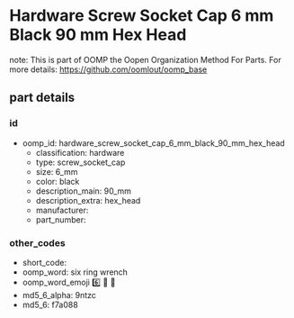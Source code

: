 # Hardware Screw Socket Cap 6 mm Black 90 mm Hex Head  

note: This is part of OOMP the Oopen Organization Method For Parts. For more details: https://github.com/oomlout/oomp_base

##  part details





### id
* oomp_id: hardware_screw_socket_cap_6_mm_black_90_mm_hex_head
  * classification: hardware
  * type: screw_socket_cap
  * size: 6_mm
  * color: black
  * description_main: 90_mm
  * description_extra: hex_head
  * manufacturer: 
  * part_number: 

### other_codes
* short_code: 
* oomp_word: six ring wrench
* oomp_word_emoji :six: :ring: :wrench:
* md5_6_alpha: 9ntzc
* md5_6: f7a088